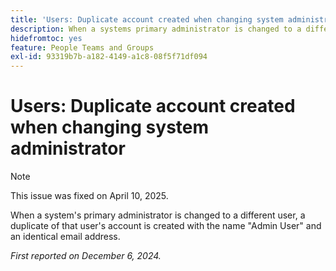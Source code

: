 ```yaml
---
title: 'Users: Duplicate account created when changing system administrator'
description: When a systems primary administrator is changed to a different user, a duplicate of that users account is created with the name "Admin User" and an identical email address.
hidefromtoc: yes
feature: People Teams and Groups
exl-id: 93319b7b-a182-4149-a1c8-08f5f71df094
---
```

# Users: Duplicate account created when changing system administrator

>[!NOTE]
>
>This issue was fixed on April 10, 2025.

When a system's primary administrator is changed to a different user, a duplicate of that user's account is created with the name "Admin User" and an identical email address.

_First reported on December 6, 2024._
